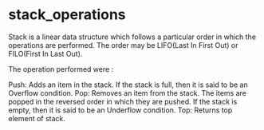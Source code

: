 # stack_operations
Stack is a linear data structure which follows a particular order in which the operations are performed. The order may be LIFO(Last In First Out) or FILO(First In Last Out).

The operation performed were :

Push: Adds an item in the stack. If the stack is full, then it is said to be an Overflow condition.
Pop: Removes an item from the stack. The items are popped in the reversed order in which they are pushed. If the stack is empty, then it is said to be an Underflow condition.
Top: Returns top element of stack.
